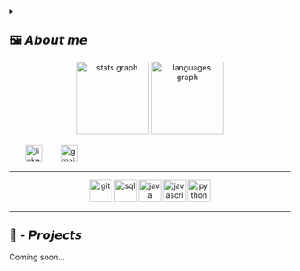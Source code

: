 <details><summary><h2>🖼️ 𝘼𝙗𝙤𝙪𝙩 𝙢𝙚</h2></summary>
<p>💬 I am 19 years old, currently living in Brazil. I have fluency in English and have experience with SQL, Python, Java and JavaScript.</p>
<p>🎓 Enrolled in course Sistemas de Informação by <a target="blank" href="https://www.ifsudestemg.edu.br/manhuacu">IFSEMG - Campus Manhuaçu.</a> </p>
<p>🪴 I love books, good and long conversations, listen a playlist in Spotify, coffee and night study sessions.</p>
</details>
  
  <div align = "center">
    <img src="https://github-readme-stats.vercel.app/api?username=miguelprts&show_icons=true&count_private=true&hide_border=true&title_color=blue&icon_color=blue&text_color=FFFFFF&bg_color=0d1117" width="auto" height="130" alt="stats graph"  />
    <img src="https://github-readme-stats.vercel.app/api/top-langs/?username=miguelprts&layout=compact&hide_border=true&title_color=blue&text_color=FFFFFF&bg_color=0d1117" width="auto" height="130" alt="languages graph"  />
  </div>
<br>
<div align="left">
   <img width="25">
   <a href="https://www.linkedin.com/in/miguel-portes" target="blank"><img src="https://cdn.jsdelivr.net/gh/devicons/devicon@latest/icons/linkedin/linkedin-original.svg"  height="30" alt="linkedin logo"/></a>
  <img width="25">
  <a href="mailto:miguelszportes@gmail.com" target="blank"><img src ="https://ssl.gstatic.com/ui/v1/icons/mail/rfr/logo_gmail_lockup_dark_2x_r5.png" height="30" alt="gmail logo"/></a>
</div>
<hr>
  <div align="center">
  <img src="https://cdn.jsdelivr.net/gh/devicons/devicon@latest/icons/git/git-original.svg" height="40" alt="git"/>      
  <img src="https://cdn.jsdelivr.net/gh/devicons/devicon@latest/icons/mysql/mysql-original.svg" height="40" alt="sql"/> 
  <img src="https://cdn.jsdelivr.net/gh/devicons/devicon@latest/icons/java/java-original-wordmark.svg" height="40" alt="java" />
  <img src="https://cdn.jsdelivr.net/gh/devicons/devicon/icons/javascript/javascript-original.svg" height="40" alt="javascript"/>
  <img src="https://cdn.jsdelivr.net/gh/devicons/devicon/icons/python/python-original.svg" height="40" alt="python logo"/>
  </div>
<hr>
  <h2>📂 - 𝙋𝙧𝙤𝙟𝙚𝙘𝙩𝙨</h2>
<p>Coming soon...</p>
<br>
